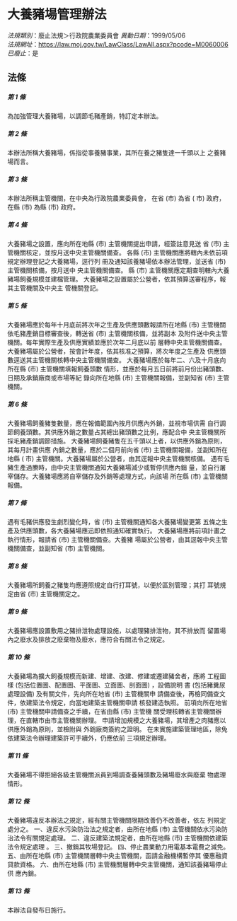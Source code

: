 # 大養豬場管理辦法

*法規類別*：廢止法規＞行政院農業委員會
*異動日期*：1999/05/06  
*法規網址*：https://law.moj.gov.tw/LawClass/LawAll.aspx?pcode=M0060006
*已廢止*：是


## 法條
##### 第 1 條
為加強管理大養豬場，以調節毛豬產銷，特訂定本辦法。

##### 第 2 條
本辦法所稱大養豬場，係指從事養豬事業，其所在養之豬隻達一千頭以上
之養豬場而言。

##### 第 3 條
本辦法所稱主管機關，在中央為行政院農業委員會， 在省 (市) 為省 (
市) 政府，在縣 (市) 為縣 (市) 政府。

##### 第 4 條
大養豬場之設置，應向所在地縣 (市) 主管機關提出申請，經簽註意見送
省 (市) 主管機關核定，並按月送中央主管機關備查。
各縣 (市) 主管機關應將轄內未依前項規定辦理登記之大養豬場，逕行列
冊及通知該養豬場依本辦法管理，並送省 (市) 主管機關核備，按月送中
央主管機關備查。
縣 (市) 主管機關應定期查明轄內大養豬場飼養規模並建檔管理。
大養豬場之設置屬於公營者，依其預算送審程序，報其主管機關及中央主
管機關登記。

##### 第 5 條
大養豬場應於每年十月底前將次年之生產及供應頭數報請所在地縣 (市)
主管機關依毛豬產銷目標審查後，轉送省 (市) 主管機關核備，並將副本
及附件送中央主管機關。每年實際生產及供應實績並應於次年二月底以前
層轉中央主管機關備查。
大養豬場屬於公營者，按會計年度，依其核准之預算，將次年度之生產及
供應頭數逕送其主管機關核轉中央主管機關備查。
大養豬場應於每年二、六及十月底向所在縣 (市) 主管機關填報飼養頭數
情形，並應於每月五日前將前月份出豬頭數、日期及承銷廠商或市場等紀
錄向所在地縣 (市) 主管機關報備，並副知省 (市) 主管機關。

##### 第 6 條
大養豬場飼養豬隻數量，應在報備範圍內按月供應內外銷，並視市場供需
自行調節飼養頭數。其供應外銷之數量占其總出豬頭數之比例，應配合中
央主管機關所採毛豬產銷調節措施。
大養豬場飼養豬隻在五千頭以上者，以供應外銷為原則，其每月計畫供應
內銷之數量，應於二個月前向省 (市) 主管機關報備，並副知所在地縣 (
市) 主管機關。大養豬場屬於公營者，由其逕報中央主管機關核備。
遇有毛豬生產過賸時，由中央主管機關通知大養豬場減少或暫停供應內銷
量，並自行屠宰儲存。大養豬場應將自宰儲存及外銷等處理方式，向該場
所在縣 (市) 主管機關報備。

##### 第 7 條
遇有毛豬供應發生劇烈變化時，省 (市) 主管機關通知各大養豬場變更第
五條之生產及供應頭數，各大養豬場應迅即依照通知確實執行。
大養豬場應將前項計畫之執行情形，報請省 (市) 主管機關備查。大養豬
場屬於公營者，由其逕報中央主管機關備查，並副知省 (市) 主管機關。

##### 第 8 條
大養豬場所飼養之豬隻均應遵照規定自行打耳號，以便於區別管理；其打
耳號規定由省 (市) 主管機關定之。

##### 第 9 條
大養豬場應設置敷用之豬排泄物處理設施，以處理豬排泄物，其不排放而
留置場內之廢水及排放之廢棄物及廢水，應符合有關法令之規定。

##### 第 10 條
大養豬場為擴大飼養規模而新建、增建、改建、修建或遷建豬舍者，應將
工程圖樣 (包括位置圖、配置圖、平面圖、立面圖、剖面圖) ，設備說明
書 (包括豬糞尿處理設備) 及有關文件，先向所在地省 (市) 主管機關申
請備查後，再檢同備查文件，依建築法令規定，向當地建築主管機關申請
核發建造執照。
前項向所在地省 (市) 主管機關申請備查之手續，在省由縣 (市) 主管機
關受理核轉省主管機關辦理，在直轄市由市主管機關辦理。
申請增加規模之大養豬場，其增產之肉豬應以供應外銷為原則，並檢附與
外銷廠商簽約之證明。
在未實施建築管理地區，除免依建築法令辦理建築許可手續外，仍應依前
三項規定辦理。

##### 第 11 條
大養豬場不得拒絕各級主管機關派員到場調查養豬頭數及豬場廢水與廢棄
物處理情形。

##### 第 12 條
大養豬場違反本辦法之規定，經有關主管機關限期改善仍不改善者，依左
列規定處分之。
一、違反水污染防治法之規定者，由所在地縣 (市) 主管機關依水污染防
    治法令有關規定處理。
二、違反建築法規定者，由所在地縣 (市) 主管機關依建築法令規定處理
    。
三、撤銷其牧場登記。
四、停止農業動力用電基本電費之減免。
五、由所在地縣 (市) 主管機關層轉中央主管機關，函請金融機構暫停其
    優惠融資貸款資格。
六、由所在地縣 (市) 主管機關層轉中央主管機關，通知該養豬場停止供
    應內銷。


##### 第 13 條
本辦法自發布日施行。



